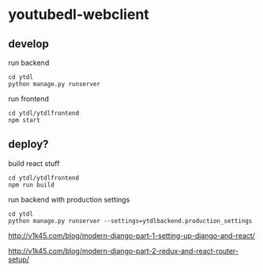 # youtubedl-webclient

## develop
run backend
```
cd ytdl
python manage.py runserver

```

run frontend
```
cd ytdl/ytdlfrontend
npm start
```

## deploy?

build react stuff
```
cd ytdl/ytdlfrontend
npm run build
```

run backend with production settings
```
cd ytdl
python manage.py runserver --settings=ytdlbackend.production_settings
```


http://v1k45.com/blog/modern-django-part-1-setting-up-django-and-react/

http://v1k45.com/blog/modern-django-part-2-redux-and-react-router-setup/
